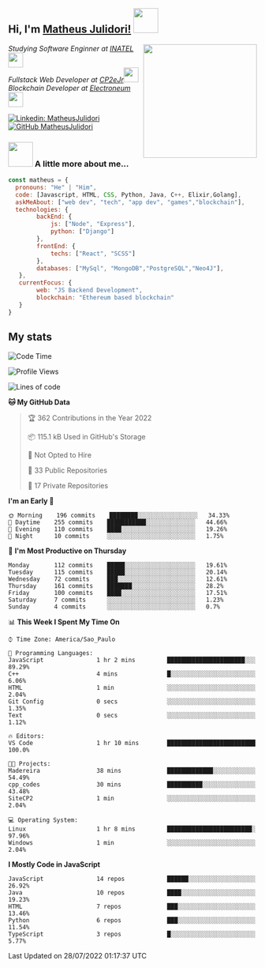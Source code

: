 <h2> Hi, I'm <a href="https://matheusjulidori.github.io" target="_blank">Matheus Julidori!</a> <img src="https://media.giphy.com/media/12oufCB0MyZ1Go/giphy.gif" width="50"></h2>
<img align='right' src="https://media.giphy.com/media/3oKIPnAiaMCws8nOsE/giphy.gif" width="230" height="auto">
<p><em>Studying Software Enginner at <a href="http://www.inatel.br" target="_blank">INATEL</a><img src="https://media.giphy.com/media/fYSnHlufseco8Fh93Z/giphy.gif" width="30"></br>
  Fullstack Web Developer at <a href="http://www.cp2ejr.com.br" target="_blank">CP2eJr</a><img src="https://media.giphy.com/media/WUlplcMpOCEmTGBtBW/giphy.gif" width="30"></br>
  Blockchain Developer at <a href="https://www.electroneum.com" target="_blank">Electroneum</a><img src="https://media.giphy.com/media/WUlplcMpOCEmTGBtBW/giphy.gif" width="30"> 
</em></p>

[![Linkedin: MatheusJulidori](https://img.shields.io/badge/-MatheusJulidori-blue?style=flat-square&logo=Linkedin&logoColor=white&link=https://www.linkedin.com/in/MatheusJulidori/)](https://www.linkedin.com/in/MatheusJulidori/)
[![GitHub MatheusJulidori](https://img.shields.io/github/followers/matheusjulidori?label=follow&style=social)](https://github.com/MatheusJulidori)


### <img src="https://media.giphy.com/media/VgCDAzcKvsR6OM0uWg/giphy.gif" width="50"> A little more about me...  

```javascript
const matheus = {
  pronouns: "He" | "Him",
  code: [Javascript, HTML, CSS, Python, Java, C++, Elixir,Golang],
  askMeAbout: ["web dev", "tech", "app dev", "games","blockchain"],
  technologies: {
        backEnd: {
            js: ["Node", "Express"],
            python: ["Django"]
        },
        frontEnd: {
            techs: ["React", "SCSS"]
        },
        databases: ["MySql", "MongoDB","PostgreSQL","Neo4J"],
   },
   currentFocus: {
        web: "JS Backend Development",
        blockchain: "Ethereum based blockchain"
   }
}
```
<h2>My stats</h2>

<!--START_SECTION:waka-->
![Code Time](http://img.shields.io/badge/Code%20Time-197%20hrs%2046%20mins-blue)

![Profile Views](http://img.shields.io/badge/Profile%20Views-3-blue)

![Lines of code](https://img.shields.io/badge/From%20Hello%20World%20I%27ve%20Written-612%20Thousand%20lines%20of%20code-blue)

**🐱 My GitHub Data** 

> 🏆 362 Contributions in the Year 2022
 > 
> 📦 115.1 kB Used in GitHub's Storage 
 > 
> 🚫 Not Opted to Hire
 > 
> 📜 33 Public Repositories 
 > 
> 🔑 17 Private Repositories  
 > 
**I'm an Early 🐤** 

```text
🌞 Morning    196 commits    ████████░░░░░░░░░░░░░░░░░   34.33% 
🌆 Daytime    255 commits    ███████████░░░░░░░░░░░░░░   44.66% 
🌃 Evening    110 commits    ████░░░░░░░░░░░░░░░░░░░░░   19.26% 
🌙 Night      10 commits     ░░░░░░░░░░░░░░░░░░░░░░░░░   1.75%

```
📅 **I'm Most Productive on Thursday** 

```text
Monday       112 commits    █████░░░░░░░░░░░░░░░░░░░░   19.61% 
Tuesday      115 commits    █████░░░░░░░░░░░░░░░░░░░░   20.14% 
Wednesday    72 commits     ███░░░░░░░░░░░░░░░░░░░░░░   12.61% 
Thursday     161 commits    ███████░░░░░░░░░░░░░░░░░░   28.2% 
Friday       100 commits    ████░░░░░░░░░░░░░░░░░░░░░   17.51% 
Saturday     7 commits      ░░░░░░░░░░░░░░░░░░░░░░░░░   1.23% 
Sunday       4 commits      ░░░░░░░░░░░░░░░░░░░░░░░░░   0.7%

```


📊 **This Week I Spent My Time On** 

```text
⌚︎ Time Zone: America/Sao_Paulo

💬 Programming Languages: 
JavaScript               1 hr 2 mins         ██████████████████████░░░   89.29% 
C++                      4 mins              █░░░░░░░░░░░░░░░░░░░░░░░░   6.06% 
HTML                     1 min               ░░░░░░░░░░░░░░░░░░░░░░░░░   2.04% 
Git Config               0 secs              ░░░░░░░░░░░░░░░░░░░░░░░░░   1.35% 
Text                     0 secs              ░░░░░░░░░░░░░░░░░░░░░░░░░   1.12%

🔥 Editors: 
VS Code                  1 hr 10 mins        █████████████████████████   100.0%

🐱‍💻 Projects: 
Madereira                38 mins             █████████████░░░░░░░░░░░░   54.49% 
cpp_codes                30 mins             ██████████░░░░░░░░░░░░░░░   43.48% 
SiteCP2                  1 min               ░░░░░░░░░░░░░░░░░░░░░░░░░   2.04%

💻 Operating System: 
Linux                    1 hr 8 mins         ████████████████████████░   97.96% 
Windows                  1 min               ░░░░░░░░░░░░░░░░░░░░░░░░░   2.04%

```

**I Mostly Code in JavaScript** 

```text
JavaScript               14 repos            ██████░░░░░░░░░░░░░░░░░░░   26.92% 
Java                     10 repos            ████░░░░░░░░░░░░░░░░░░░░░   19.23% 
HTML                     7 repos             ███░░░░░░░░░░░░░░░░░░░░░░   13.46% 
Python                   6 repos             ███░░░░░░░░░░░░░░░░░░░░░░   11.54% 
TypeScript               3 repos             █░░░░░░░░░░░░░░░░░░░░░░░░   5.77%

```



 Last Updated on 28/07/2022 01:17:37 UTC
<!--END_SECTION:waka-->
